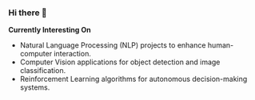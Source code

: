 ### Hi there 👋

<!--
**tanutb/tanutb** is a ✨ _special_ ✨ repository because its `README.md` (this file) appears on your GitHub profile.

Here are some ideas to get you started:

- 🔭 I’m currently working on ...
- 🌱 I’m currently learning ...
- 👯 I’m looking to collaborate on ...
- 🤔 I’m looking for help with ...
- 💬 Ask me about ...
- 📫 How to reach me: ...
- 😄 Pronouns: ...
- ⚡ Fun fact: ...
-->

<b> Currently Interesting On </b>
- Natural Language Processing (NLP) projects to enhance human-computer interaction.
- Computer Vision applications for object detection and image classification.
- Reinforcement Learning algorithms for autonomous decision-making systems.


